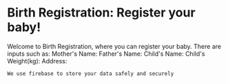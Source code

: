 <h1>Birth Registration: Register your baby!</h1>

<p>
    Welcome to Birth Registration, where you can register your baby. There are inputs such as:
        Mother's Name:
        Father's Name:
        Child's Name:
        Child's Weight(kg):
        Address:

    We use firebase to store your data safely and securely
</p>